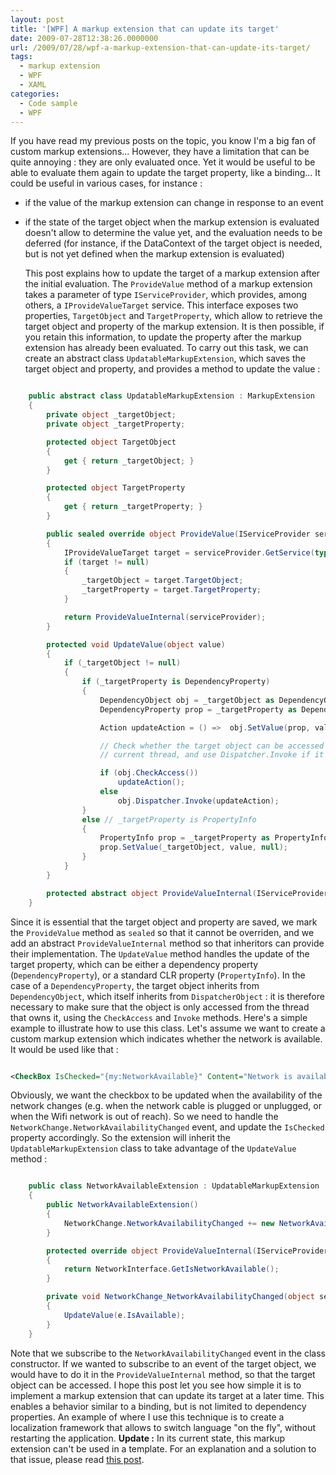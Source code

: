 ```yaml
---
layout: post
title: '[WPF] A markup extension that can update its target'
date: 2009-07-28T12:38:26.0000000
url: /2009/07/28/wpf-a-markup-extension-that-can-update-its-target/
tags:
  - markup extension
  - WPF
  - XAML
categories:
  - Code sample
  - WPF
---
```


If you have read my previous posts on the topic, you know I'm a big fan of custom markup extensions... However, they have a limitation that can be quite annoying : they are only evaluated once. Yet it would be useful to be able to evaluate them again to update the target property, like a binding... It could be useful in various cases, for instance : 
- if the value of the markup extension can change in response to an event
- if the state of the target object when the markup extension is evaluated doesn't allow to determine the value yet, and the evaluation needs to be deferred (for instance, if the DataContext of the target object is needed, but is not yet defined when the markup extension is evaluated)

  This post explains how to update the target of a markup extension after the initial evaluation.  The  `ProvideValue` method of a markup extension takes a parameter of type `IServiceProvider`, which provides, among others, a `IProvideValueTarget` service. This interface exposes two properties, `TargetObject` and `TargetProperty`, which allow to retrieve the target object and property of the markup extension. It is then possible, if you retain this information, to update the property after the markup extension has already been evaluated.  To carry out this task, we can create an abstract class `UpdatableMarkupExtension`, which saves the target object and property, and provides a method to update the value :  
```csharp

    public abstract class UpdatableMarkupExtension : MarkupExtension
    {
        private object _targetObject;
        private object _targetProperty;

        protected object TargetObject
        {
            get { return _targetObject; }
        }

        protected object TargetProperty
        {
            get { return _targetProperty; }
        }

        public sealed override object ProvideValue(IServiceProvider serviceProvider)
        {
            IProvideValueTarget target = serviceProvider.GetService(typeof(IProvideValueTarget)) as IProvideValueTarget;
            if (target != null)
            {
                _targetObject = target.TargetObject;
                _targetProperty = target.TargetProperty;
            }

            return ProvideValueInternal(serviceProvider);
        }

        protected void UpdateValue(object value)
        {
            if (_targetObject != null)
            {
                if (_targetProperty is DependencyProperty)
                {
                    DependencyObject obj = _targetObject as DependencyObject;
                    DependencyProperty prop = _targetProperty as DependencyProperty;

                    Action updateAction = () =>  obj.SetValue(prop, value);

                    // Check whether the target object can be accessed from the
                    // current thread, and use Dispatcher.Invoke if it can't

                    if (obj.CheckAccess())
                        updateAction();
                    else
                        obj.Dispatcher.Invoke(updateAction);
                }
                else // _targetProperty is PropertyInfo
                {
                    PropertyInfo prop = _targetProperty as PropertyInfo;
                    prop.SetValue(_targetObject, value, null);
                }
            }
        }

        protected abstract object ProvideValueInternal(IServiceProvider serviceProvider);
    }
```
  Since it is essential that the target object and property are saved, we mark the `ProvideValue` method as `sealed` so that it cannot be overriden, and we add an abstract `ProvideValueInternal` method so that inheritors can provide their implementation.  The `UpdateValue` method handles the update of the target property, which can be either a dependency property (`DependencyProperty`), or a standard CLR property (`PropertyInfo`). In the case of a `DependencyProperty`, the target object inherits from `DependencyObject`, which itself inherits from `DispatcherObject` : it is therefore necessary to make sure that the object is only accessed from the thread that owns it, using the `CheckAccess` and `Invoke` methods.  Here's a simple example to illustrate how to use this class. Let's assume we want to create a custom markup extension which indicates whether the network is available. It would be used like that :  
```xml

<CheckBox IsChecked="{my:NetworkAvailable}" Content="Network is available" />
```
  Obviously, we want the checkbox to be updated when the availability of the network changes (e.g. when the network cable is plugged or unplugged, or when the Wifi network is out of reach). So we need to handle the `NetworkChange.NetworkAvailabilityChanged` event, and update the `IsChecked` property accordingly. So the extension will inherit the `UpdatableMarkupExtension` class to take advantage of the `UpdateValue` method :  
```csharp

    public class NetworkAvailableExtension : UpdatableMarkupExtension
    {
        public NetworkAvailableExtension()
        {
            NetworkChange.NetworkAvailabilityChanged += new NetworkAvailabilityChangedEventHandler(NetworkChange_NetworkAvailabilityChanged);
        }

        protected override object ProvideValueInternal(IServiceProvider serviceProvider)
        {
            return NetworkInterface.GetIsNetworkAvailable();
        }

        private void NetworkChange_NetworkAvailabilityChanged(object sender, NetworkAvailabilityEventArgs e)
        {
            UpdateValue(e.IsAvailable);
        }
    }
```
  Note that we subscribe to the `NetworkAvailabilityChanged` event in the class constructor. If we wanted to subscribe to an event of the target object, we would have to do it in the `ProvideValueInternal` method, so that the target object can be accessed.  I hope this post let you see how simple it is to implement a markup extension that can update its target at a later time. This enables a behavior similar to a binding, but is not limited to dependency properties. An example of where I use this technique is to create a localization framework that allows to switch language "on the fly", without restarting the application.   **Update :** In its current state, this markup extension can't be used in a template. For an explanation and a solution to that issue, please read [this post](http://www.thomaslevesque.com/2009/08/23/wpf-markup-extensions-and-templates/).
